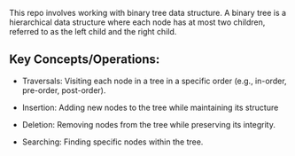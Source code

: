 This repo involves working with binary tree data structure. A binary tree is a hierarchical data structure where each node has at most two children, referred to as the left child and the right child.

## Key Concepts/Operations:
- Traversals: Visiting each node in a tree in a specific order (e.g., in-order, pre-order, post-order).

- Insertion: Adding new nodes to the tree while maintaining its structure

- Deletion: Removing nodes from the tree while preserving its integrity.

- Searching: Finding specific nodes within the tree.
